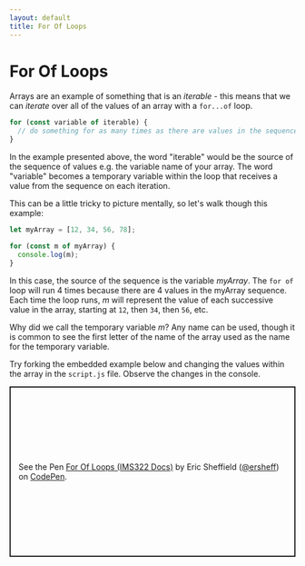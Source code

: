 ```yaml
---
layout: default
title: For Of Loops
---
```

# For Of Loops
Arrays are an example of something that is an *iterable* - this means that we can *iterate* over all of the values of an array with a `for...of` loop.

```js
for (const variable of iterable) {
  // do something for as many times as there are values in the sequence
}
```

In the example presented above, the word "iterable" would be the source of the sequence of values e.g. the variable name of your array. The word "variable" becomes a temporary variable within the loop that receives a value from the sequence on each iteration. 

This can be a little tricky to picture mentally, so let's walk though this example:
```js
let myArray = [12, 34, 56, 78];

for (const m of myArray) {
  console.log(m);
}
```
In this case, the source of the sequence is the variable *myArray*. The `for of` loop will run 4 times because there are 4 values in the myArray sequence. Each time the loop runs, *m* will represent the value of each successive value in the array, starting at `12`, then `34`, then `56`, etc.

Why did we call the temporary variable *m*? Any name can be used, though it is common to see the first letter of the name of the array used as the name for the temporary variable.

Try forking the embedded example below and changing the values within the array in the `script.js` file. Observe the changes in the console.
<p class="codepen" data-height="300" data-default-tab="js,result" data-slug-hash="poYzNNa" data-editable="true" data-user="ersheff" style="height: 300px; box-sizing: border-box; display: flex; align-items: center; justify-content: center; border: 2px solid; margin: 1em 0; padding: 1em;">
  <span>See the Pen <a href="https://codepen.io/ersheff/pen/poYzNNa">
  For Of Loops (IMS322 Docs)</a> by Eric Sheffield (<a href="https://codepen.io/ersheff">@ersheff</a>)
  on <a href="https://codepen.io">CodePen</a>.</span>
</p>
<script async src="https://cpwebassets.codepen.io/assets/embed/ei.js"></script>